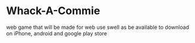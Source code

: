 # Whack-A-Commie
web game that will be made for web use swell as be available to download on iPhone, android and google play store
